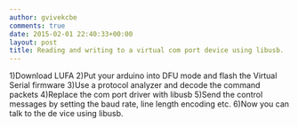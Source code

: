 ```yaml
---
author: gvivekcbe
comments: true
date: 2015-02-01 22:40:33+00:00
layout: post
title: Reading and writing to a virtual com port device using libusb.
---
```


1)Download LUFA
2)Put your arduino into DFU mode and flash the 
Virtual Serial firmware
3)Use a protocol analyzer and decode the command packets
4)Replace the com port driver with libusb
5)Send the control messages by setting the baud rate, line length encoding etc.
6)Now you can talk to the de
vice using libusb.